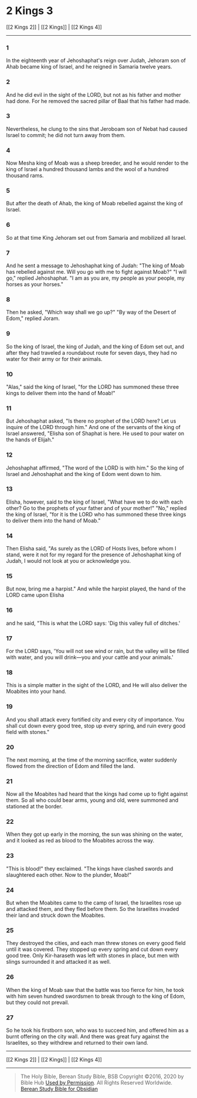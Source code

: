 # 2 Kings 3

[[2 Kings 2]] | [[2 Kings]] | [[2 Kings 4]]

---

### 1
In the eighteenth year of Jehoshaphat's reign over Judah, Jehoram son of Ahab became king of Israel, and he reigned in Samaria twelve years.

### 2
And he did evil in the sight of the LORD, but not as his father and mother had done. For he removed the sacred pillar of Baal that his father had made.

### 3
Nevertheless, he clung to the sins that Jeroboam son of Nebat had caused Israel to commit; he did not turn away from them.

### 4
Now Mesha king of Moab was a sheep breeder, and he would render to the king of Israel a hundred thousand lambs and the wool of a hundred thousand rams.

### 5
But after the death of Ahab, the king of Moab rebelled against the king of Israel.

### 6
So at that time King Jehoram set out from Samaria and mobilized all Israel.

### 7
And he sent a message to Jehoshaphat king of Judah: "The king of Moab has rebelled against me. Will you go with me to fight against Moab?" "I will go," replied Jehoshaphat. "I am as you are, my people as your people, my horses as your horses."

### 8
Then he asked, "Which way shall we go up?" "By way of the Desert of Edom," replied Joram.

### 9
So the king of Israel, the king of Judah, and the king of Edom set out, and after they had traveled a roundabout route for seven days, they had no water for their army or for their animals.

### 10
"Alas," said the king of Israel, "for the LORD has summoned these three kings to deliver them into the hand of Moab!"

### 11
But Jehoshaphat asked, "Is there no prophet of the LORD here? Let us inquire of the LORD through him." And one of the servants of the king of Israel answered, "Elisha son of Shaphat is here. He used to pour water on the hands of Elijah."

### 12
Jehoshaphat affirmed, "The word of the LORD is with him." So the king of Israel and Jehoshaphat and the king of Edom went down to him.

### 13
Elisha, however, said to the king of Israel, "What have we to do with each other? Go to the prophets of your father and of your mother!" "No," replied the king of Israel, "for it is the LORD who has summoned these three kings to deliver them into the hand of Moab."

### 14
Then Elisha said, "As surely as the LORD of Hosts lives, before whom I stand, were it not for my regard for the presence of Jehoshaphat king of Judah, I would not look at you or acknowledge you.

### 15
But now, bring me a harpist." And while the harpist played, the hand of the LORD came upon Elisha

### 16
and he said, "This is what the LORD says: 'Dig this valley full of ditches.'

### 17
For the LORD says, 'You will not see wind or rain, but the valley will be filled with water, and you will drink—you and your cattle and your animals.'

### 18
This is a simple matter in the sight of the LORD, and He will also deliver the Moabites into your hand.

### 19
And you shall attack every fortified city and every city of importance. You shall cut down every good tree, stop up every spring, and ruin every good field with stones."

### 20
The next morning, at the time of the morning sacrifice, water suddenly flowed from the direction of Edom and filled the land.

### 21
Now all the Moabites had heard that the kings had come up to fight against them. So all who could bear arms, young and old, were summoned and stationed at the border.

### 22
When they got up early in the morning, the sun was shining on the water, and it looked as red as blood to the Moabites across the way.

### 23
"This is blood!" they exclaimed. "The kings have clashed swords and slaughtered each other. Now to the plunder, Moab!"

### 24
But when the Moabites came to the camp of Israel, the Israelites rose up and attacked them, and they fled before them. So the Israelites invaded their land and struck down the Moabites.

### 25
They destroyed the cities, and each man threw stones on every good field until it was covered. They stopped up every spring and cut down every good tree. Only Kir-haraseth was left with stones in place, but men with slings surrounded it and attacked it as well.

### 26
When the king of Moab saw that the battle was too fierce for him, he took with him seven hundred swordsmen to break through to the king of Edom, but they could not prevail.

### 27
So he took his firstborn son, who was to succeed him, and offered him as a burnt offering on the city wall. And there was great fury against the Israelites, so they withdrew and returned to their own land.

---

[[2 Kings 2]] | [[2 Kings]] | [[2 Kings 4]]

---

> The Holy Bible, Berean Study Bible, BSB
> Copyright &copy;2016, 2020 by Bible Hub
> [Used by Permission](https://berean.bible/terms.htm). All Rights Reserved Worldwide.
> [Berean Study Bible for Obsidian](https://github.com/gapmiss/berean-study-bible-for-obsidian)</small>

